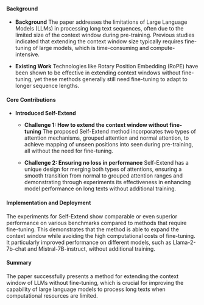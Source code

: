 #### Background
- **Background**
The paper addresses the limitations of Large Language Models (LLMs) in processing long text sequences, often due to the limited size of the context window during pre-training. Previous studies indicated that extending the context window size typically requires fine-tuning of large models, which is time-consuming and compute-intensive.

- **Existing Work**
Technologies like Rotary Position Embedding (RoPE) have been shown to be effective in extending context windows without fine-tuning, yet these methods generally still need fine-tuning to adapt to longer sequence lengths.

#### Core Contributions
- **Introduced Self-Extend**
  - **Challenge 1: How to extend the context window without fine-tuning**
      The proposed Self-Extend method incorporates two types of attention mechanisms, grouped attention and normal attention, to achieve mapping of unseen positions into seen during pre-training, all without the need for fine-tuning.

  - **Challenge 2: Ensuring no loss in performance**
      Self-Extend has a unique design for merging both types of attentions, ensuring a smooth transition from normal to grouped attention ranges and demonstrating through experiments its effectiveness in enhancing model performance on long texts without additional training.

#### Implementation and Deployment
The experiments for Self-Extend show comparable or even superior performance on various benchmarks compared to methods that require fine-tuning. This demonstrates that the method is able to expand the context window while avoiding the high computational costs of fine-tuning. It particularly improved performance on different models, such as Llama-2-7b-chat and Mistral-7B-instruct, without additional training.

#### Summary
The paper successfully presents a method for extending the context window of LLMs without fine-tuning, which is crucial for improving the capability of large language models to process long texts when computational resources are limited.